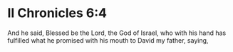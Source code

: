 # II Chronicles 6:4

And he said, Blessed be the Lord, the God of Israel, who with his hand has fulfilled what he promised with his mouth to David my father, saying,
